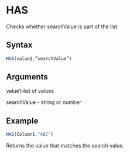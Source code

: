 # HAS

Checks whether searchValue is part of the list

## Syntax

```javascript
HAS(value1,”searchValue”)
```

## Arguments

value1-list of values

searchValue - string or number&#x20;

## **Example**

```javascript
HAS(Column1,"ABC")
```

Returns the value that matches the search value.
